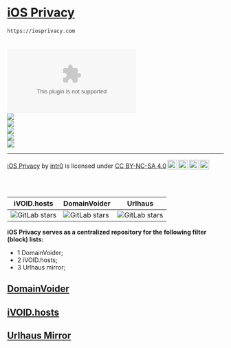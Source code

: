 # [iOS Privacy](https://iosprivacy.com/)
`https://iosprivacy.com`
<br><br><br>
![GitHub top language](https://img.shields.io/github/languages/top/FuckNazis/iOSPrivacy.com?logo=webassembly&style=social)
<br>
<a href="https://twitter.com/@DeVoltairine"><img src="https://img.shields.io/twitter/follow/DeVoltairine?style=social"></a>
<br>
<a href="https://hstspreload.org/?domain=iosprivacy.com"><img src="https://img.shields.io/hsts/preload/iosprivacy.com"></a>
<br>
<a href="https://observatory.mozilla.org/analyze/iosprivacy.com"><img src="https://img.shields.io/mozilla-observatory/grade-score/iosprivacy.com?publish&style=plastic"></a>
<br>
<a href="https://securityheaders.com/?q=iosprivacy.com&followRedirects=on"><img src="https://img.shields.io/security-headers?color=darkblue&url=https%3A%2F%2Fiosprivacy.com"></a>
<br>
<a href="https://iosprivacy.com"><img src="https://img.shields.io/website?color=darkred&down_color=lightgrey&down_message=offline&label=website%20is&logo=debian&logoColor=darkred&up_color=blue&up_message=online&url=https%3A%2F%2Fiosprivacy.com"></a>
<hr>
<p xmlns:cc="https://creativecommons.org/ns#" xmlns:dct="https://purl.org/dc/terms/"><a property="dct:title" rel="cc:attributionURL" href="https://iosprivacy.com">iOS Privacy</a> by <a rel="cc:attributionURL dct:creator" property="cc:attributionName" href="https://intr0.com">intr0</a> is licensed under <a href="https://creativecommons.org/licenses/by-nc-sa/4.0/?ref=chooser-v1" target="_blank" rel="license noopener noreferrer" style="display:inline-block;">CC BY-NC-SA 4.0<img style="height:22px!important;margin-left:3px;vertical-align:text-bottom;" src="https://mirrors.creativecommons.org/presskit/icons/cc.svg?ref=chooser-v1"><img style="height:22px!important;margin-left:3px;vertical-align:text-bottom;" src="https://mirrors.creativecommons.org/presskit/icons/by.svg?ref=chooser-v1"><img style="height:22px!important;margin-left:3px;vertical-align:text-bottom;" src="https://mirrors.creativecommons.org/presskit/icons/nc.svg?ref=chooser-v1"><img style="height:22px!important;margin-left:3px;vertical-align:text-bottom;" src="https://mirrors.creativecommons.org/presskit/icons/sa.svg?ref=chooser-v1"></a></p>
<br><br>

| iVOID.hosts                                                                                                                      | DomainVoider                                                                                                             | Urlhaus                                                                                                      |
| --------------------------------------------------------------------------------------------------------------------------- | ------------------------------------------------------------------------------------------------------------------------ | -------------------------------------------------------------------------------------------------------------------- |
| ![GitLab stars](https://img.shields.io/gitlab/stars/intr0/iVOID.GitLab.io?gitlab_url=https%3A%2F%2Fgitlab.com&style=social) | ![GitLab stars](https://img.shields.io/gitlab/stars/intr0/DomainVoider?gitlab_url=https%3A%2F%2Fgitlab.com&style=social) | ![GitLab stars](https://img.shields.io/gitlab/stars/iosprivacy/CDN?gitlab_url=https%3A%2F%2Fgitlab.com&style=social) |

**iOS Privacy serves as a centralized repository for the following filter (block) lists:**

- 1 DomainVoider;
- 2 iVOID.hosts;
- 3 Urlhaus mirror;

## **[DomainVoider](https://iosprivacy.com/domainvoider)**

## **[iVOID.hosts](https://iosprivacy.com/ivoid)**

## **[Urlhaus Mirror](https://iosprivacy.com/urlhaus)**
